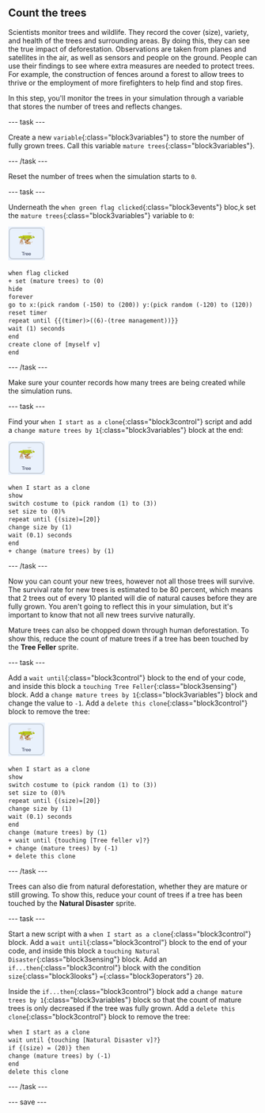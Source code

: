 ## Count the trees

Scientists monitor trees and wildlife. They record the cover (size), variety, and health of the trees and surrounding areas. By doing this, they can see the true impact of deforestation. Observations are taken from planes and satellites in the air, as well as sensors and people on the ground. People can use their findings to see where extra measures are needed to protect trees. For example, the construction of fences around a forest to allow trees to thrive or the employment of more firefighters to help find and stop fires.

In this step, you'll monitor the trees in your simulation through a variable that stores the number of trees and reflects changes. 

--- task ---

Create a new `variable`{:class="block3variables"} to store the number of fully grown trees. Call this variable `mature trees`{:class="block3variables"}.

--- /task ---

Reset the number of trees when the simulation starts to `0`.

--- task ---

Underneath the `when green flag clicked`{:class="block3events"} bloc,k set the `mature trees`{:class="block3variables"} variable to `0`:

![image of the Tree sprite](images/tree-sprite.png)

```blocks3
when flag clicked
+ set (mature trees) to (0)
hide
forever
go to x:(pick random (-150) to (200)) y:(pick random (-120) to (120))
reset timer
repeat until {{(timer)>((6)-(tree management))}}
wait (1) seconds
end
create clone of [myself v]
end
```

--- /task ---

Make sure your counter records how many trees are being created while the simulation runs.

--- task ---

Find your `when I start as a clone`{:class="block3control"} script and add a `change mature trees by 1`{:class="block3variables"} block at the end:

![image of the Tree sprite](images/tree-sprite.png)

```blocks3
when I start as a clone
show
switch costume to (pick random (1) to (3))
set size to (0)%
repeat until {(size)=[20]}
change size by (1)
wait (0.1) seconds
end
+ change (mature trees) by (1)
```

--- /task ---

Now you can count your new trees, however not all those trees will survive. The survival rate for new trees is estimated to be 80 percent, which means that 2 trees out of every 10 planted will die of natural causes before they are fully grown. You aren't going to reflect this in your simulation, but it's important to know that not all new trees survive naturally.

Mature trees can also be chopped down through human deforestation. To show this, reduce the count of mature trees if a tree has been touched by the **Tree Feller** sprite. 

--- task ---

Add a `wait until`{:class="block3control"} block to the end of your code, and inside this block a `touching Tree Feller`{:class="block3sensing"} block. Add a `change mature trees by 1`{:class="block3variables"} block and change the value to `-1`. Add a `delete this clone`{:class="block3control"} block to remove the tree:

![image of the Tree sprite](images/tree-sprite.png)

```blocks3
when I start as a clone
show
switch costume to (pick random (1) to (3))
set size to (0)%
repeat until {(size)=[20]}
change size by (1)
wait (0.1) seconds
end
change (mature trees) by (1)
+ wait until {touching [Tree feller v]?}
+ change (mature trees) by (-1)
+ delete this clone
```
--- /task ---

Trees can also die from natural deforestation, whether they are mature or still growing. To show this, reduce your count of trees if a tree has been touched by the **Natural Disaster** sprite.

--- task ---

Start a new script with a `when I start as a clone`{:class="block3control"} block. Add a `wait until`{:class="block3control"} block to the end of your code, and inside this block a `touching Natural Disaster`{:class="block3sensing"} block. Add an `if...then`{:class="block3control"} block with the condition `size`{:class="block3looks"} `=`{:class="block3operators"} `20`. 

Inside the `if...then`{:class="block3control"} block add a `change mature trees by 1`{:class="block3variables"} block so that the count of mature trees is only decreased if the tree was fully grown. Add a `delete this clone`{:class="block3control"} block to remove the tree:

```blocks3
when I start as a clone
wait until {touching [Natural Disaster v]?}
if {(size) = (20)} then
change (mature trees) by (-1)
end
delete this clone
```

--- /task ---

--- save ---
